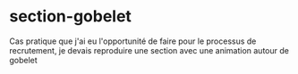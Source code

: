 # section-gobelet
Cas pratique que j'ai eu l'opportunité de faire pour le processus de recrutement, je devais reproduire une section avec une animation autour de gobelet
